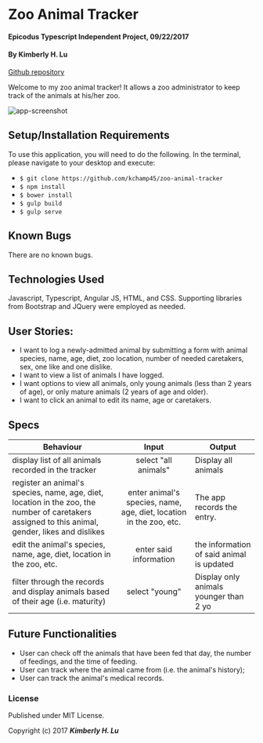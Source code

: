 # Zoo Animal Tracker

#### Epicodus Typescript Independent Project, 09/22/2017

#### By **Kimberly H. Lu**

[Github repository](https://github.com/kchamp45/zoo-animal-tracker)

Welcome to my zoo animal tracker!  It allows a zoo administrator to keep track of the animals at his/her zoo.  

![app-screenshot](https://github.com/.png)

## Setup/Installation Requirements

To use this application, you will need to do the following.  In the terminal, please navigate to your desktop and execute:
  * `$ git clone https://github.com/kchamp45/zoo-animal-tracker`
  * `$ npm install`
  * `$ bower install`
  * `$ gulp build`
  * `$ gulp serve`

## Known Bugs

There are no known bugs.

## Technologies Used

Javascript, Typescript, Angular JS, HTML, and CSS.  Supporting libraries from Bootstrap and JQuery were employed as needed.

## User Stories:

* I want to log a newly-admitted animal by submitting a form with animal species, name, age, diet, zoo location, number of needed caretakers, sex, one like and one dislike.
* I want to view a list of animals I have logged.
* I want options to view all animals, only young animals (less than 2 years of age), or only mature animals (2 years of age and older).
* I want to click an animal to edit its name, age or caretakers.

## Specs

| Behaviour  | Input | Output |
| ------------- |:-------------:| -----|
| display list of all animals recorded in the tracker   | select "all animals" | Display all animals |
| register an animal's species, name, age, diet, location in the zoo, the number of caretakers assigned to this animal, gender, likes and dislikes | enter animal's species, name, age, diet, location in the zoo, etc.| The app records the entry. |
| edit the animal's species, name, age, diet, location in the zoo, etc. | enter said information | the information of said animal is updated |
| filter through the records and display animals based of their age (i.e. maturity)| select "young" | Display only animals younger than 2 yo|

## Future Functionalities

* User can check off the animals that have been fed that day, the number of feedings, and the time of feeding.
* User can track where the animal came from (i.e. the animal's history);
* User can track the animal's medical records.

### License

Published under MIT License.

Copyright (c) 2017 **_Kimberly H. Lu_**
